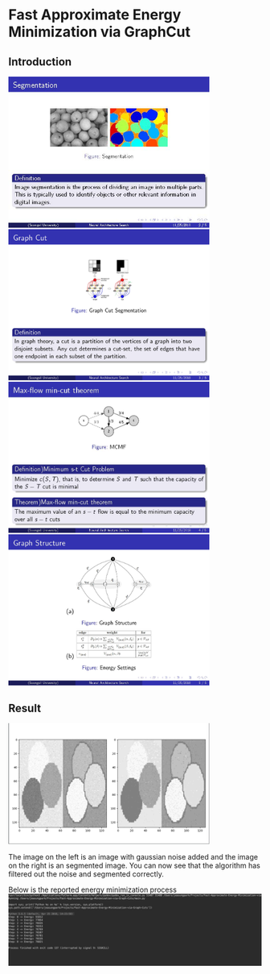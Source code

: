 # Fast Approximate Energy Minimization via GraphCut

## Introduction
<img src="./markdown/Graph_Cut_페이지_2.jpg" width="400">
<img src="./markdown/Graph_Cut_페이지_3.jpg" width="400">
<img src="./markdown/Graph_Cut_페이지_4.jpg" width="400">
<img src="./markdown/Graph_Cut_페이지_5.jpg" width="400">

## Result
<img src="./markdown/Image.png" width="400">

The image on the left is an image with gaussian noise added and the image on the right is an segmented image. You can now see that the algorithm has filtered out the noise and segmented correctly.

Below is the reported energy minimization process
![Result2](./markdown/EnergyOptimization.png)
